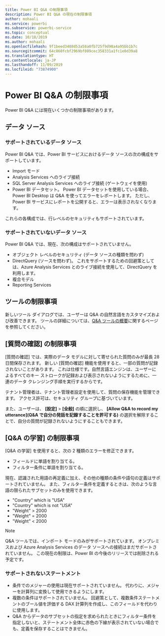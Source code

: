 ```yaml
---
title: Power BI Q&A の制限事項
description: Power BI Q&A の現在の制限事項
author: mohaali
ms.service: powerbi
ms.subservice: powerbi-service
ms.topic: conceptual
ms.date: 10/18/2019
ms.author: mohaali
ms.openlocfilehash: 9f1beed3408d53a58a0fb725f9d98a4a95bb1b7c
ms.sourcegitcommit: 64c860fcbf2969bf089cec358331a1fc1e0d39a8
ms.translationtype: HT
ms.contentlocale: ja-JP
ms.lasthandoff: 11/09/2019
ms.locfileid: "73874900"
---
```

# <a name="limitations-of-power-bi-qa"></a>Power BI Q&A の制限事項

Power BI Q&A には現在いくつかの制限事項があります。

## <a name="data-sources"></a>データ ソース

### <a name="supported-data-sources"></a>サポートされているデータ ソース

Power BI Q&A では、Power BI サービスにおけるデータ ソースの次の構成をサポートしています。

- Import モード
- Analysis Services へのライブ接続
- SQL Server Analysis Services へのライブ接続 (ゲートウェイを使用)
- Power BI データセット。 Power BI データセットを使用している場合、Power BI Desktop は Q&A を使ってエラーをレポートします。 ただし、Power BI サービスにレポートを公開すると、エラーは表示されなくなります。

これらの各構成では、行レベルのセキュリティもサポートされています。

### <a name="data-sources-not-supported"></a>サポートされていないデータ ソース

Power BI Q&A では、現在、次の構成はサポートされていません。

- オブジェクト レベルのセキュリティ (データ ソースの種類を問わず)
- DirectQuery (ソースを問わず)。 これをサポートするための回避策としては、Azure Analysis Services とのライブ接続を使用して、DirectQuery を利用します。
- 複合モデル
- Reporting Services 

## <a name="tooling-limitations"></a>ツールの制限事項

新しいツール ダイアログでは、ユーザーは Q&A の自然言語をカスタマイズおよび改善できます。 ツールの詳細については、[Q&A ツールの概要](q-and-a-tooling-intro.md)に関するページを参照してください。

## <a name="review-question-limitations"></a>[質問の確認] の制限事項

[質問の確認] では、実際のデータ モデルに対して寄せられた質問のみが最長 28 日間保存されます。 新しい [質問の確認] 機能を使用すると、一部の質問が記録されないことがあります。 これは仕様です。自然言語エンジンは、ユーザーによるすべてのキー ストロークが記録および表示されないようにするために、一連のデータ クレンジング手順を実行するからです。

テナント管理者は、テナント管理者設定を使用して、質問の保存機能を管理できます。 アクセス許可は、セキュリティ グループに基づいています。 

また、ユーザーは、 **[設定]**  >  **[全般]** の順に選択し、 **[Allow Q&A to record my utterance]\(Q&A で自分の発話を記録することを許可する\)** の選択を解除することで、自分の質問が記録されないようにすることもできます。 

## <a name="teach-qa-limitations"></a>[Q&A の学習] の制限事項

[Q&A の学習] を使用すると、次の 2 種類のエラーを修正できます。

- フィールドに単語を割り当てる。
- フィルター条件に単語を割り当てる。

現在、認識された用語の再定義に加え、その他の種類の条件や語句の定義はサポートされていません。 また、フィルター条件を定義するときは、次のような言語の限られたサブセットのみを使用できます。

- "Country" which is "USA"
- "Country" which is not "USA"
- "Weight" > 2000
- "Weight" = 2000
- "Weight" < 2000

> [!NOTE]
> Q&A ツールでは、インポート モードのみがサポートされています。 オンプレミスおよび Azure Analysis Services のデータ ソースへの接続はまだサポートされていません。 この現在の制限は、Power BI の今後のリリースでは削除される予定です。

### <a name="statements-not-supported"></a>サポートされないステートメント

- 条件でのメジャーの使用は現在サポートされていません。 代わりに、メジャーを計算列に変換して使用できるようにします。
- 複数の条件はサポートされていません。 回避策として、複数条件ステートメントのブール値を評価する DAX 計算列を作成し、このフィールドを代わりに使用します。
- Q&A からデータのサブセットの指定を求められたときにフィルター条件を指定しないと、ステートメント全体に赤色の下線が表示されていない場合でも、定義を保存することはできません。
